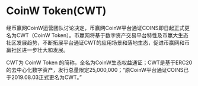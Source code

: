 # CoinW Token(CWT)

经币赢网CoinW运营团队讨论决定，币赢网CoinW平台通证COINS即日起正式更名为CWT（CoinW Token）。币赢网将基于数字资产交易平台特性及币赢大生态社区发展趋势，不断拓展平台通证CWT的应用场景和落地生态，促进币赢网和币赢社区进一步壮大和发展。

CWT为 CoinW Token 的简称，全名为CoinW生态权益通证；CWT是基于ERC20的去中心化数字资产，发行总量限定25,000,000；“原CoinW平台通证COINS已于2019.08.03正式更名为CWT。”
